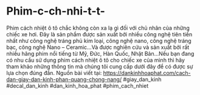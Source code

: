 # Phim-c-ch-nhi-t-t-
Phim cách nhiệt ô tô chắc không còn xa lạ gì đối với chủ nhân của những chiếc xe hơi. Đây là sản phẩm được sản xuất bởi nhiều công nghệ tiên tiến nhất như công nghệ tráng phủ kim loại, công nghệ nano, công nghệ tráng bạc, công nghệ Nano – Ceramic…Và được nghiên cứu và sản xuất bởi rất nhiều hãng phim nổi tiếng từ Mỹ, Đức, Hàn Quốc, Nhật Bản…Nếu bạn đang có nhu cầu sử dụng phim cách nhiệt ô tô cho chiếc xe của mình thì hãy tham khảo những thông tin mà chúng tôi cung cấp dưới đây để có được sự lựa chọn đúng đắn. Nguồn bài viết tại: https://dankinhhoaphat.com/cach-dan-giay-dan-kinh-phan-quang-chong-nang/  #giay_dan_kinh #decal_dan_kinh #dan_kinh_hoa_phat #phim_cach_nhiet
